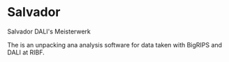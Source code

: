 # Salvador
Salvador DALI's Meisterwerk

The is an unpacking ana analysis software for data taken with BigRIPS and DALI at RIBF.
